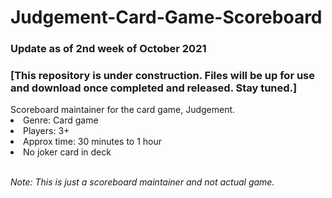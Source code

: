 # Judgement-Card-Game-Scoreboard

### Update as of 2nd week of October 2021
<h3>[This repository is under construction. Files will be up for use and download once completed and released. Stay tuned.]</h3>
Scoreboard maintainer for the card game, Judgement.
<li>Genre: Card game</li>
  <li>Players: 3+</li>
  <li>Approx time: 30 minutes to 1 hour</li>
  <li>No joker card in deck</li>
  
</br><i>Note: This is just a scoreboard maintainer and not actual game.</i>
